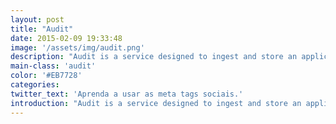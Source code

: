 ```yaml
---
layout: post
title: "Audit"
date: 2015-02-09 19:33:48
image: '/assets/img/audit.png'
description: "Audit is a service designed to ingest and store an application's auditing data"
main-class: 'audit'
color: '#EB7728'
categories:
twitter_text: 'Aprenda a usar as meta tags sociais.'
introduction: "Audit is a service designed to ingest and store an application's auditing data. Designed as a multi-tenant solution, a single deployment Audit Service can be utilized by multiple applications within an organization. A Java API is provided for easy…"
---
```

